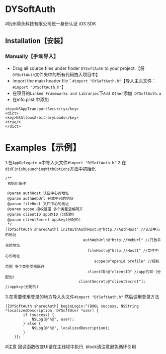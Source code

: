 # DYSoftAuth

#杭州鼎永科技有限公司统一身份认证 iOS SDK

## <a id="Installation"></a> Installation【安装】

### Manually【手动导入】

- Drag all source files under floder `DYSoftAuth` to your project.【将`DYSoftAuth`文件夹中的所有代码拽入项目中】
- Import the main header file：`#import "DYSoftAuth.h"`【导入主头文件：`#import "DYSoftAuth.h"`】
- 在项目的`Linked Frameworks and Libraries`下`Add Other`添加  `DYSoftAuth.a`
- 在info.plist 中添加
```
<key>NSAppTransportSecurity</key>
<dict>
<key>NSAllowsArbitraryLoads</key>
<true/>
</dict>
```


# <a id="Examples"></a> Examples【示例】

1.在`AppDelegate.m`中导入头文件`#import "DYSoftAuth.h"`
2.在`didFinishLaunchingWithOptions`方法中初始化
```
/**
 初始化操作

 @param authHost 认证中心的地址
 @param authWebUrl 开放平台的地址
 @param fileHost 文件中心的地址
 @param scope 授权范围 多个类型空格隔开
 @param clientID app的ID（分配的）
 @param clientSecret appkey(分配的)
 */
[[DYSoftAuth sharedAuth] initWithAuthHost:@"http://AuthHost" //认证中心的地址
                                   authWebUrl:@"http://WebUrl" //开放平台的地址
                                     fileHost:@"http://Host1" //文件中心的地址
                                        scope:@"openid profile" //授权范围 多个类型空格隔开
                                     clientID:@"clientID" //app的ID（分配的）
                                 clientSecret:@"clientSecret"]; //appkey(分配的)
```

3.在需要使用登录的地方导入头文件`#import "DYSoftAuth.h"`
然后调用登录方法
```
[[DYSoftAuth sharedAuth] beginLogin:^(BOOL success, NSString *localizedDescription, DYSoftUser *user) {
        if (success) {
            NSLog(@"%@", user);
        } else {
            NSLog(@"%@", localizedDescription);
        }
    }];
```

#注意 回调函数改变UI请在主线程中执行. block请注意避免循环引用
